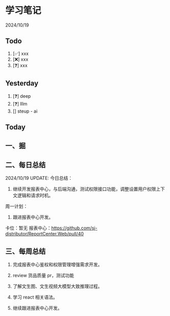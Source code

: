 # 学习笔记

2024/10/19

## Todo

1. [✅] xxx
2. [❌] xxx
3. [❓] xxx

## Yesterday

1. [❓] deep
2. [❓] lllm
3. [] steup - ai

## Today

## 一、掘

## 二、每日总结

2024/10/19 UPDATE:
今日总结：

1. 继续开发报表中心，与后端沟通，测试权限接口功能，调整设置用户权限上下文逻辑和请求时机。

周一计划：

1. 跟进报表中心开发。

卡位：暂无
报表中心：https://github.com/sj-distributor/ReportCenter.Web/pull/40

## 三、每周总结

1. 完成报表中心鉴权和权限管理增强需求开发。
2. review 货品质量 pr，测试功能
3. 了解文生图、文生视频大模型大致推理过程。

4. 学习 react 相关语法。
5. 继续跟进报表中心开发。
